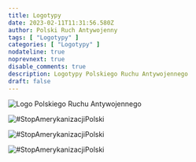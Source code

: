 ```yaml
---
title: Logotypy
date: 2023-02-11T11:31:56.580Z
author: Polski Ruch Antywojenny
tags: [ "Logotypy" ]
categories: [ "Logotypy" ]
nodateline: true
noprevnext: true
disable_comments: true
description: Logotypy Polskiego Ruchu Antywojennego
draft: false
---
```


![Logo Polskiego Ruchu Antywojennego](/PRA.jpeg)

![#StopAmerykanizacjiPolski](/SAP-1.jpeg)

![#StopAmerykanizacjiPolski](/SAP2.jpeg)

![#StopAmerykanizacjiPolski](/SAP3.jpeg)
